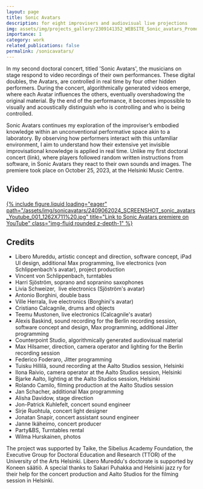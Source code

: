 ```yaml
---
layout: page
title: Sonic Avatars
description: for eight improvisers and audiovisual live projections
img: assets/img/projects_gallery/2309141352_WEBSITE_Sonic_avatars_Promo_image_004_1000x1000.jpeg
importance: 1
category: work
related_publications: false
permalink: /sonicavatars/
---
```


In my second doctoral concert, titled 'Sonic Avatars', the musicians on stage respond to video recordings of their own performances. These digital doubles, the Avatars, are controlled in real time by four other hidden performers. During the concert, algorithmically generated videos emerge, where each Avatar influences the others, eventually overshadowing the original material. By the end of the performance, it becomes impossible to visually and acoustically distinguish who is controlling and who is being controlled.

Sonic Avatars continues my exploration of the improviser’s embodied knowledge within an unconventional performative space akin to a laboratory. By observing how performers interact with this unfamiliar environment, I aim to understand how their extensive yet invisible improvisational knowledge is applied in real time. Unlike my first doctoral concert (link), where players followed random written instructions from software, in Sonic Avatars they react to their own sounds and images. The premiere took place on October 25, 2023, at the Helsinki Music Centre.

## Video

<div class="row">
    <div class="col-sm mt-3 mt-md-0">
        <a href="https://youtu.be/DXkrKDERihQ?si=5togVAm9y_Yl21M3">
        {% include figure.liquid loading="eager" path="/assets/img/sonicavatars/2409062024_SCREENSHOT_sonic_avatars_Youtube_001_1262X711%20.jpg" title="Link to Sonic Avatars premiere on YouTube" class="img-fluid rounded z-depth-1" %}
            </a>
    </div>
    </div>


## Credits

- Libero Mureddu, artistic concept and direction, software concept, iPad UI design, additional Max programming, live electronics (von Schlippenbach's avatar), project production
- Vincent von Schlippenbach, turntables
- Harri Sjöström, soprano and sopranino saxophones
- Livia Schweizer,  live electronics (Sjöström's avatar)
- Antonio Borghini, double bass
- Ville Herrala, live electronics (Borghini's avatar)
- Cristiano Calcagnile, drums and objects
- Teemu Mustonen, live electronics (Calcagnile's avatar)
- Alexis Baskind, sound recording for the Berlin recording session, software concept and design, Max programming, additional Jitter programming
- Counterpoint Studio, algorithmically generated audiovisual material
- Max Hilsamer, direction, camera operator and lighting for the Berlin recording session
- Federico Foderaro, Jitter programming
- Tuisku Hillilä, sound recording at the Aalto Studios session, Helsinki
- Ilona Raivio, camera operator at the Aalto Studios session, Helsinki
- Bjarke Aalto, lighting at the Aalto Studios session, Helsinki
- Rolando Camilo, filming production at the Aalto Studios session
- Jan Schacher, additional Max programming
- Alisha Davidow, stage direction
- Jon-Patrick Kuhlefelt, concert sound engineer
- Sirje Ruohtula, concert light designer
- Jonatan Snapir, concert assistant sound engineer
- Janne Ikäheimo, concert producer
- Party&BS, Turntables rental
- Wilma Hurskainen, photos

The project was supported by Taike, the Sibelius Academy Foundation, the Executive Group for Doctoral Education and Research (TTOR) of the University of the Arts Helsinki. Libero Mureddu's doctorate is supported by Koneen säätiö.
A special thanks to Sakari Puhakka and Helsinki jazz ry for their help for the concert production and Aalto Studios for the filming session in Helsinki.
